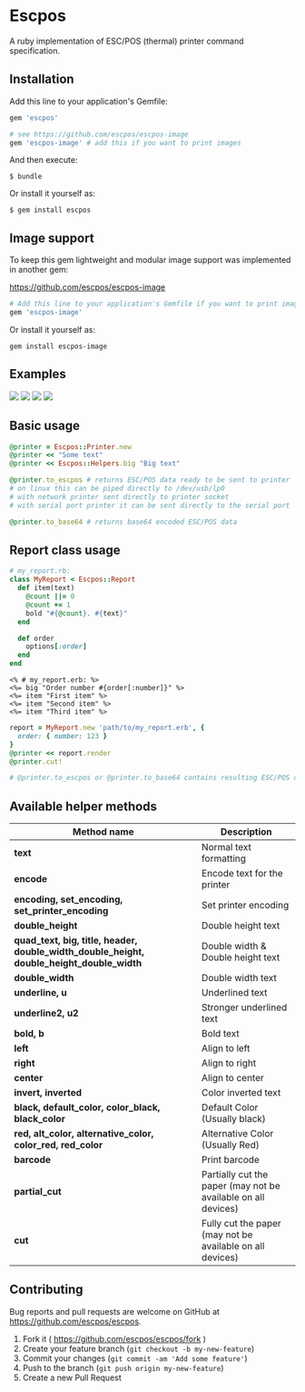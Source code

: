 # Escpos

A ruby implementation of ESC/POS (thermal) printer command specification.

## Installation

Add this line to your application's Gemfile:

```ruby
gem 'escpos'

# see https://github.com/escpos/escpos-image
gem 'escpos-image' # add this if you want to print images
```

And then execute:

    $ bundle

Or install it yourself as:

    $ gem install escpos

## Image support

To keep this gem lightweight and modular image support was implemented in another gem:

https://github.com/escpos/escpos-image

```ruby
# Add this line to your application's Gemfile if you want to print images
gem 'escpos-image'
```
Or install it yourself as:
```
gem install escpos-image
```

## Examples

![](https://github.com/escpos/escpos/blob/master/examples/IMG_20160608_001339_HDR.jpg)
![](https://github.com/escpos/escpos/blob/master/examples/IMG_20160610_161302_HDR.jpg)
![](https://github.com/escpos/escpos/blob/master/examples/IMG_20160610_204358_HDR.jpg)
![](https://github.com/escpos/escpos-image/blob/master/examples/IMG_20160610_232415_HDR.jpg)

## Basic usage

```ruby
@printer = Escpos::Printer.new
@printer << "Some text"
@printer << Escpos::Helpers.big "Big text"

@printer.to_escpos # returns ESC/POS data ready to be sent to printer
# on linux this can be piped directly to /dev/usb/lp0
# with network printer sent directly to printer socket
# with serial port printer it can be sent directly to the serial port

@printer.to_base64 # returns base64 encoded ESC/POS data
```

## Report class usage

```ruby
# my_report.rb:
class MyReport < Escpos::Report
  def item(text)
    @count ||= 0
    @count += 1
    bold "#{@count}. #{text}"
  end

  def order
    options[:order]
  end
end
```

```erb
<% # my_report.erb: %>
<%= big "Order number #{order[:number]}" %>
<%= item "First item" %>
<%= item "Second item" %>
<%= item "Third item" %>
```

```ruby
report = MyReport.new 'path/to/my_report.erb', {
  order: { number: 123 }
}
@printer << report.render
@printer.cut!

# @printer.to_escpos or @printer.to_base64 contains resulting ESC/POS data
```

## Available helper methods

| Method name | Description |
| --- | --- |
| **text** | Normal text formatting |
| **encode** | Encode text for the printer |
| **encoding, set_encoding, set_printer_encoding** | Set printer encoding |
| **double_height** | Double height text |
| **quad_text, big, title, header, double_width_double_height, double_height_double_width** | Double width & Double height text |
| **double_width** |Double width text |
| **underline, u** | Underlined text |
| **underline2, u2** | Stronger underlined text |
| **bold, b** | Bold text |
| **left** | Align to left |
| **right** | Align to right |
| **center** | Align to center |
| **invert, inverted** | Color inverted text |
| **black, default_color, color_black, black_color** | Default Color (Usually black) |
| **red, alt_color, alternative_color, color_red, red_color** | Alternative Color (Usually Red) |
| **barcode** | Print barcode |
| **partial_cut** | Partially cut the paper (may not be available on all devices) |
| **cut** | Fully cut the paper (may not be available on all devices) |

## Contributing

Bug reports and pull requests are welcome on GitHub at https://github.com/escpos/escpos.

1. Fork it ( https://github.com/escpos/escpos/fork )
2. Create your feature branch (`git checkout -b my-new-feature`)
3. Commit your changes (`git commit -am 'Add some feature'`)
4. Push to the branch (`git push origin my-new-feature`)
5. Create a new Pull Request
